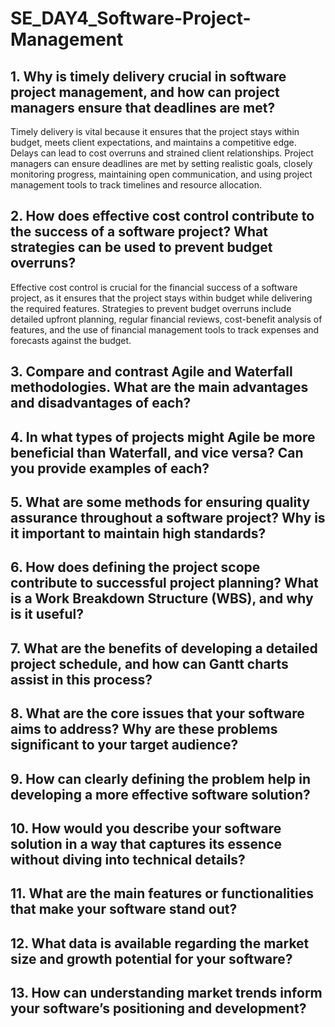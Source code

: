 # SE_DAY4_Software-Project-Management
## 1. Why is timely delivery crucial in software project management, and how can project managers ensure that deadlines are met?
Timely delivery is vital because it ensures that the project stays within budget, meets client expectations, and maintains a competitive edge. Delays can lead to cost overruns and strained client relationships. Project managers can ensure deadlines are met by setting realistic goals, closely monitoring progress, maintaining open communication, and using project management tools to track timelines and resource allocation.

## 2. How does effective cost control contribute to the success of a software project? What strategies can be used to prevent budget overruns?
Effective cost control is crucial for the financial success of a software project, as it ensures that the project stays within budget while delivering the required features. Strategies to prevent budget overruns include detailed upfront planning, regular financial reviews, cost-benefit analysis of features, and the use of financial management tools to track expenses and forecasts against the budget.
## 3. Compare and contrast Agile and Waterfall methodologies. What are the main advantages and disadvantages of each?

## 4. In what types of projects might Agile be more beneficial than Waterfall, and vice versa? Can you provide examples of each?
## 5. What are some methods for ensuring quality assurance throughout a software project? Why is it important to maintain high standards?
## 6. How does defining the project scope contribute to successful project planning? What is a Work Breakdown Structure (WBS), and why is it useful?
## 7. What are the benefits of developing a detailed project schedule, and how can Gantt charts assist in this process?
## 8. What are the core issues that your software aims to address? Why are these problems significant to your target audience?
## 9. How can clearly defining the problem help in developing a more effective software solution?
## 10. How would you describe your software solution in a way that captures its essence without diving into technical details?
## 11. What are the main features or functionalities that make your software stand out?
## 12. What data is available regarding the market size and growth potential for your software?
## 13. How can understanding market trends inform your software’s positioning and development?
